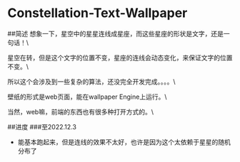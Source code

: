 # Constellation-Text-Wallpaper

##简述
想象一下，星空中的星星连线成星座，而这些星座的形状是文字，还是一句话！\

星空在转，但是这个文字的位置不变，星座的连线会动态变化，来保证文字的位置不变。\

所以这个会涉及到一些复杂的算法，还没完全开发完成。。。。\

壁纸的形式是web页面，能在wallpaper Engine上运行。\

当然，web嘛，前端的东西也有很多种打开方式的。\

##进度
###至2022.12.3
- 能基本跑起来，但是连线的效果不太好，也许是因为这个太依赖于星星的随机分布了
